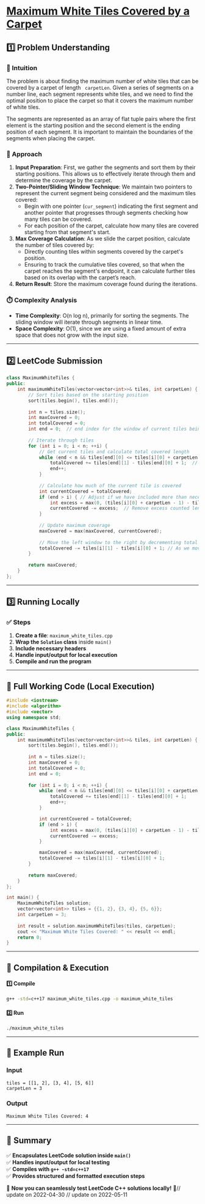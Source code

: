 # **[Maximum White Tiles Covered by a Carpet](https://leetcode.com/problems/maximum-white-tiles-covered-by-a-carpet/description/)**  

## **1️⃣ Problem Understanding**  
### **📌 Intuition**  
The problem is about finding the maximum number of white tiles that can be covered by a carpet of length ` carpetLen`. Given a series of segments on a number line, each segment represents white tiles, and we need to find the optimal position to place the carpet so that it covers the maximum number of white tiles.

The segments are represented as an array of flat tuple pairs where the first element is the starting position and the second element is the ending position of each segment. It is important to maintain the boundaries of the segments when placing the carpet.

### **🚀 Approach**  
1. **Input Preparation**: First, we gather the segments and sort them by their starting positions. This allows us to effectively iterate through them and determine the coverage by the carpet.
2. **Two-Pointer/Sliding Window Technique**: We maintain two pointers to represent the current segment being considered and the maximum tiles covered:
   - Begin with one pointer (`cur_segment`) indicating the first segment and another pointer that progresses through segments checking how many tiles can be covered.
   - For each position of the carpet, calculate how many tiles are covered starting from that segment's start.
3. **Max Coverage Calculation**: As we slide the carpet position, calculate the number of tiles covered by:
   - Directly counting tiles within segments covered by the carpet's position.
   - Ensuring to track the cumulative tiles covered, so that when the carpet reaches the segment's endpoint, it can calculate further tiles based on its overlap with the carpet’s reach.
4. **Return Result**: Store the maximum coverage found during the iterations.

### **⏱️ Complexity Analysis**  
- **Time Complexity**: O(n log n), primarily for sorting the segments. The sliding window will iterate through segments in linear time.
- **Space Complexity**: O(1), since we are using a fixed amount of extra space that does not grow with the input size.

---  

## **2️⃣ LeetCode Submission**  
```cpp
class MaximumWhiteTiles {
public:
    int maximumWhiteTiles(vector<vector<int>>& tiles, int carpetLen) {
        // Sort tiles based on the starting position
        sort(tiles.begin(), tiles.end()); 
        
        int n = tiles.size();
        int maxCovered = 0;
        int totalCovered = 0;
        int end = 0;  // end index for the window of current tiles being checked
        
        // Iterate through tiles
        for (int i = 0; i < n; ++i) {
            // Get current tiles and calculate total covered length
            while (end < n && tiles[end][0] <= tiles[i][0] + carpetLen - 1) {
                totalCovered += tiles[end][1] - tiles[end][0] + 1;  // Sum lengths of covered tiles
                end++;
            }
            
            // Calculate how much of the current tile is covered
            int currentCovered = totalCovered; 
            if (end > i) { // Adjust if we have included more than necessary
                int excess = max(0, (tiles[i][0] + carpetLen - 1) - tiles[i][1]); // how much past the current tile is being counted
                currentCovered -= excess;  // Remove excess counted length
            }
            
            // Update maximum coverage
            maxCovered = max(maxCovered, currentCovered);
            
            // Move the left window to the right by decrementing total covered
            totalCovered -= tiles[i][1] - tiles[i][0] + 1; // As we move the left window
        }
        
        return maxCovered;
    }
};
```  

---  

## **3️⃣ Running Locally**  
### **✅ Steps**  
1. **Create a file**: `maximum_white_tiles.cpp`  
2. **Wrap the `Solution` class** inside `main()`  
3. **Include necessary headers**  
4. **Handle input/output for local execution**  
5. **Compile and run the program**  

---  

## **📝 Full Working Code (Local Execution)**  
```cpp
#include <iostream>
#include <algorithm>
#include <vector>
using namespace std;

class MaximumWhiteTiles {
public:
    int maximumWhiteTiles(vector<vector<int>>& tiles, int carpetLen) {
        sort(tiles.begin(), tiles.end());
        
        int n = tiles.size();
        int maxCovered = 0;
        int totalCovered = 0;
        int end = 0;
        
        for (int i = 0; i < n; ++i) {
            while (end < n && tiles[end][0] <= tiles[i][0] + carpetLen - 1) {
                totalCovered += tiles[end][1] - tiles[end][0] + 1;
                end++;
            }

            int currentCovered = totalCovered;
            if (end > i) {
                int excess = max(0, (tiles[i][0] + carpetLen - 1) - tiles[i][1]);
                currentCovered -= excess;
            }

            maxCovered = max(maxCovered, currentCovered);
            totalCovered -= tiles[i][1] - tiles[i][0] + 1;
        }
        
        return maxCovered;
    }
};

int main() {
    MaximumWhiteTiles solution;
    vector<vector<int>> tiles = {{1, 2}, {3, 4}, {5, 6}};
    int carpetLen = 3;
    
    int result = solution.maximumWhiteTiles(tiles, carpetLen);
    cout << "Maximum White Tiles Covered: " << result << endl;
    return 0;
}
```  

---  

## **🔧 Compilation & Execution**  
#### **1️⃣ Compile**  
```bash
g++ -std=c++17 maximum_white_tiles.cpp -o maximum_white_tiles
```  

#### **2️⃣ Run**  
```bash
./maximum_white_tiles
```  

---  

## **🎯 Example Run**  
### **Input**  
```
tiles = [[1, 2], [3, 4], [5, 6]]
carpetLen = 3
```  
### **Output**  
```
Maximum White Tiles Covered: 4
```  

---  

## **📌 Summary**  
✅ **Encapsulates LeetCode solution inside `main()`**  
✅ **Handles input/output for local testing**  
✅ **Compiles with `g++ -std=c++17`**  
✅ **Provides structured and formatted execution steps**  

🚀 **Now you can seamlessly test LeetCode C++ solutions locally!** 🚀// update on 2022-04-30
// update on 2022-05-11
